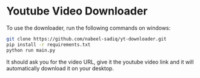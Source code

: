 # Youtube Video Downloader

To use the downloader, run the following commands on windows:
```bash
git clone https://github.com/nabeel-sadiq/yt-downloader.git
pip install -r requirements.txt
python run main.py
```
It should ask you for the video URL, give it the youtube video link and it will automatically download it on your desktop.
